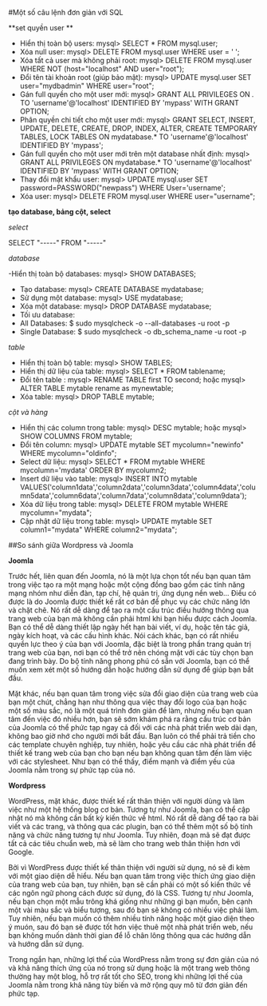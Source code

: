 #Một số câu lệnh đơn giản với SQL 

**set quyền user **

- Hiển thị toàn bộ users:   mysql> SELECT * FROM mysql.user;
- Xóa null user:      mysql> DELETE FROM mysql.user WHERE user = ' ';
- Xóa tất cả user mà không phải root:   mysql> DELETE FROM mysql.user WHERE NOT (host="localhost" AND user="root");
- Đổi tên tài khoản root (giúp bảo mật):  mysql> UPDATE mysql.user SET user="mydbadmin" WHERE user="root";
- Gán full quyền cho một user mới:  mysql> GRANT ALL PRIVILEGES ON *.* TO 'username'@'localhost' IDENTIFIED BY 'mypass' WITH GRANT OPTION;
- Phân quyền chi tiết cho một user mới: mysql> GRANT SELECT, INSERT, UPDATE, DELETE, CREATE, DROP, INDEX, ALTER, CREATE TEMPORARY TABLES, LOCK TABLES ON mydatabase.* TO 'username'@'localhost' IDENTIFIED BY 'mypass';
- Gán full quyền cho một user mới trên một database nhất định:  mysql> GRANT ALL PRIVILEGES ON mydatabase.* TO 'username'@'localhost' IDENTIFIED BY 'mypass' WITH GRANT OPTION;
- Thay đổi mật khẩu user: mysql> UPDATE mysql.user SET password=PASSWORD("newpass") WHERE User='username';
- Xóa user:   mysql> DELETE FROM mysql.user WHERE user="username";

**tạo database, bảng cột, select**

*select*

SELECT "-----" FROM "-----"

*database* 

-Hiển thị toàn bộ databases:  mysql> SHOW DATABASES;
- Tạo database:   mysql> CREATE DATABASE mydatabase;
- Sử dụng một database:   mysql> USE mydatabase;
- Xóa một database:   mysql> DROP DATABASE mydatabase;
- Tối ưu database:
- All Databases: $ sudo mysqlcheck -o --all-databases -u root -p
- Single Database: $ sudo mysqlcheck -o db_schema_name -u root -p

*table*

- Hiển thị toàn bộ table: mysql> SHOW TABLES;
- Hiển thị dữ liệu của table:   mysql> SELECT * FROM tablename;
- Đổi tên table :    mysql> RENAME TABLE first TO second; hoặc mysql> ALTER TABLE mytable rename as mynewtable;
- Xóa table:    mysql> DROP TABLE mytable;

*cột và hàng*

- Hiển thị các column trong table:  mysql> DESC mytable; hoặc mysql> SHOW COLUMNS FROM mytable;
- Đổi tên column:   mysql> UPDATE mytable SET mycolumn="newinfo" WHERE mycolumn="oldinfo";
- Select dữ liệu:   mysql> SELECT * FROM mytable WHERE mycolumn='mydata' ORDER BY mycolumn2;
- Insert dữ liệu vào table:
mysql> INSERT INTO mytable VALUES('column1data','column2data','column3data','column4data','column5data','column6data','column7data','column8data','column9data');
- Xóa dữ liệu trong table:  mysql> DELETE FROM mytable WHERE mycolumn="mydata";
- Cập nhật dữ liệu trong table:
mysql> UPDATE mytable SET column1="mydata" WHERE column2="mydata";

##So sánh giữa Wordpress và Joomla

**Joomla**

  Trước hết, liên quan đến Joomla, nó là một lựa chọn tốt nếu bạn quan tâm trong việc tạo ra một mạng hoặc một cộng đồng bao gồm các tính năng mạng nhóm như diễn đàn, tạp chí, hệ quản trị, ứng dụng nền web... Điều có được là do Joomla được thiết kế rất cơ bản để phục vụ các chức năng lớn và chặt chẽ. Nó rất dễ dàng để tạo ra một cấu trúc điều hướng thông qua trang web của bạn mà không cần phải html khi bạn hiểu được cách Joomla. Bạn có thể dễ dàng thiết lập ngày hết hạn bài viết, ví dụ, hoặc tên tác giả, ngày kích hoạt, và các cấu hình khác. Nói cách khác, bạn có rất nhiều quyền lực theo ý của bạn với Joomla, đặc biệt là trong phần trang quản trị trang web của bạn, nơi bạn có thể trở nên chóng mặt với các tùy chọn bạn đang trình bày. Do bộ tính năng phong phú có sẵn với Joomla, bạn có thể muốn xem xét một số hướng dẫn hoặc hướng dẫn sử dụng để giúp bạn bắt đầu.
 
  Mặt khác, nếu bạn quan tâm trong việc sửa đổi giao diện của trang web của bạn một chút, chẳng hạn như thông qua việc thay đổi logo của bạn hoặc một số màu sắc, nó là một quá trình đơn giản để làm, nhưng nếu bạn quan tâm đến việc đó nhiều hơn, bạn sẽ sớm khám phá ra rằng cấu trúc cơ bản của Joomla có thể phức tạp ngay cả đối với các nhà phát triển web dài dạn, không bao giờ nhớ cho người mới bắt đầu. Bạn luôn có thể phải trả tiền cho các template chuyên nghiệp, tuy nhiên, hoặc yêu cầu các nhà phát triển để thiết kế trang web của bạn cho bạn nếu bạn không quan tâm đến làm việc với các stylesheet. Như bạn có thể thấy, điểm mạnh và điểm yếu của Joomla nằm trong sự phức tạp của nó.

**Wordpress**

  WordPress, mặt khác, được thiết kế rất thân thiện với người dùng và làm việc như một hệ thống blog cơ bản. Tương tự như Joomla, bạn có thể cập nhật nó mà không cần bất kỳ kiến thức về html. Nó rất dễ dàng để tạo ra bài viết và các trang, và thông qua các plugin, bạn có thể thêm một số bộ tính năng và chức năng tương tự như Joomla. Tuy nhiên, đoạn mã sẽ đạt được tất cả các tiêu chuẩn web, mà sẽ làm cho trang web thân thiện hơn với Google.
 
  Bởi vì WordPress được thiết kế thân thiện với người sử dụng, nó sẽ đi kèm với một giao diện dễ hiểu. Nếu bạn quan tâm trong việc thích ứng giao diện của trang web của bạn, tuy nhiên, bạn sẽ cần phải có một số kiến thức về các ngôn ngữ phong cách được sử dụng, đó là CSS. Tương tự như Joomla, nếu bạn chọn một mẫu trông khá giống như những gì bạn muốn, bên cạnh một vài màu sắc và biểu tượng, sau đó bạn sẽ không có nhiều việc phải làm. Tuy nhiên, nếu bạn muốn có thêm nhiều tính năng hoặc một giao diện theo ý muón, sau đó bạn sẽ được tốt hơn việc thuê một nhà phát triển web, nếu bạn không muốn dành thời gian để lỗ chân lông thông qua các hướng dẫn và hướng dẫn sử dụng.
 
  Trong ngắn hạn, những lợi thế của WordPress nằm trong sự đơn giản của nó và khả năng thích ứng của nó trong sử dụng hoặc là một trang web thông thường hay một blog, hỗ trợ rất tốt cho SEO, trong khi những lợi thế của Joomla nằm trong khả năng tùy biến và mở rộng quy mô từ đơn giản đến phức tạp.
